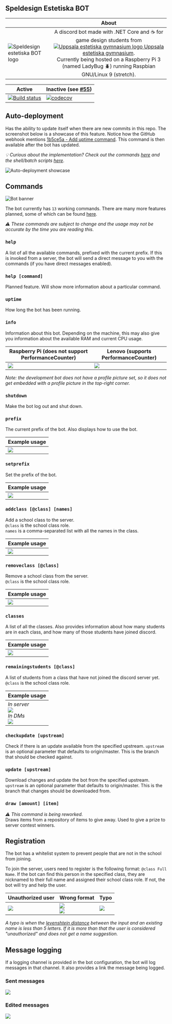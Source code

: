 Speldesign Estetiska BOT
-----------------------------
|  | About  |
| ---- | :----: |
| ![Speldesign estetiska BOT logo](https://images-ext-1.discordapp.net/external/_vHG8tWTHiVQWEugTxxvcR1BY-370reLXVgFw8CX9Mg/%3Fsize%3D64/https/cdn.discordapp.com/avatars/473916590732214272/39b2494dd3b7bcf578ccdc41284ee2f9.png) | A discord bot made with .NET Core and :coffee: for game design students from [![Uppsala estetiska gymnasium logo](https://i.imgur.com/ZrpBl85.png "Uppsala kommun") Uppsala estetiska gymnasium](https://estetiska.uppsala.se/blielev/speldesign/).<br>Currently being hosted on a Raspberry Pi 3 (named LadyBug :beetle:) running Raspbian GNU/Linux 9 (stretch). |

| Active | Inactive (see [#55](https://github.com/LeMorrow/Speldesign-Estetiska-BOT/issues/55)) |
| ------ | -------- |
| [![Build status](https://ci.appveyor.com/api/projects/status/7u45ojhicarcph72?svg=true)](https://ci.appveyor.com/project/LeMorrow/speldesign-estetiska-bot) | [![codecov](https://codecov.io/gh/LeMorrow/Speldesign-Estetiska-BOT/branch/master/graph/badge.svg)](https://codecov.io/gh/LeMorrow/Speldesign-Estetiska-BOT) |
## Auto-deployment
Has the ability to update itself when there are new commits in this repo. The screenshot below is a showcase of this feature. Notice how the GitHub webhook mentions [1b5ce5a - Add uptime command](https://github.com/LeMorrow/Speldesign-Estetiska-BOT/commit/1b5ce5a825f5543f152b92af4b9eadbce9cc08be). This command is then available after the bot has updated.

*:bulb: Curious about the implementation? Check out the commands [here](https://github.com/LeMorrow/Speldesign-Estetiska-BOT/blob/master/SpeldesignBotCore/Modules/UpdateCommands.cs) and the shell/batch scripts [here](https://github.com/LeMorrow/Speldesign-Estetiska-BOT/tree/master/Setup/shell)*.

![Auto-deployment showcase](https://i.imgur.com/kxgoAZF.png)

## Commands
![Bot banner](https://i.imgur.com/qSIetxq.png)

The bot currently has `13` working commands. There are many more features planned, some of which can be found [here](https://github.com/LeMorrow/Speldesign-Estetiska-BOT/issues?q=is%3Aopen+is%3Aissue+label%3Aenhancement).

*:warning: These commands are subject to change and the usage may not be accurate by the time you are reading this.*

### `help`
A list of all the available commands, prefixed with the current prefix. If this is invoked from a server, the bot will send a direct message to you with the commands (if you have direct messages enabled).

### `help [command]` 
Planned feature. Will show more information about a particular command.

### `uptime`
How long the bot has been running.

### `info`
Information about this bot. Depending on the machine, this may also give you information about the available RAM and current CPU usage.

| Raspberry Pi (does not support PerformanceCounter)  | Lenovo (supports PerformanceCounter) |
| --------------------------------------------------- | ------------------------------------ |
| ![](https://i.imgur.com/R5o2kNh.png)                | ![](https://i.imgur.com/vFYOkxM.png) |

*Note: the development bot does not have a profile picture set, so it does not get embedded with a profile picture in the top-right corner.*

### `shutdown`
Make the bot log out and shut down.

### `prefix`
The current prefix of the bot. Also displays how to use the bot.

| Example usage                        |
| ------------------------------------ |
| ![](https://i.imgur.com/du0qbWs.png) |

### `setprefix`
Set the prefix of the bot.

| Example usage                        |
| ------------------------------------ |
| ![](https://i.imgur.com/SPQcOi6.png) |

### `addclass [@class] [names]`
Add a school class to the server.<br>
`@class` is the school class role.<br>
`names` is a comma-separated list with all the names in the class.

| Example usage                        |
| ------------------------------------ |
| ![](https://i.imgur.com/Bdm4xWd.png) |

### `removeclass [@class]`
Remove a school class from the server.<br>
`@class` is the school class role.

| Example usage                        |
| ------------------------------------ |
| ![](https://i.imgur.com/nmbjLB5.png) |

### `classes`
A list of all the classes. Also provides information about how many students are in each class, and how many of those students have joined discord.

| Example usage                        |
| ------------------------------------ |
| ![](https://i.imgur.com/ducNepQ.png) |

### `remainingstudents [@class]`
A list of students from a class that have not joined the discord server yet.<br>
`@class` is the school class role.

| Example usage                        |
| ------------------------------------ |
| *In server*<br>![](https://i.imgur.com/Em23RUG.png)<br>*In DMs*<br>![](https://i.imgur.com/uW3tPe9.png) |

### `checkupdate [upstream]`
Check if there is an update available from the specified upstream.
`upstream` is an optional parameter that defaults to origin/master. This is the branch that should be checked against.

### `update [upstream]`
Download changes and update the bot from the specified upstream. 
`upstream` is an optional parameter that defaults to origin/master. This is the branch that changes should be downloaded from.

### `draw [amount] [item]`
*:warning: This command is being reworked.*<br>
Draws items from a repository of items to give away. Used to give a prize to server contest winners.

## Registration
The bot has a whitelist system to prevent people that are not in the school from joining.

To join the server, users need to register is the following format: `@class Full Name`. If the bot can find this person in the specified class, they are nicknamed to their full name and assigned their school class role. If not, the bot will try and help the user.

| Unauthorized user                    | Wrong format                                                                  | Typo                                             |
| ------------------------------------ | ----------------------------------------------------------------------------- | ------------------------------------------------ |
| ![](https://i.imgur.com/gl5pmSc.png) | ![](https://i.imgur.com/G2dTf6d.png)<br>![](https://i.imgur.com/VzuDFnK.png) | ![](https://i.imgur.com/g3lqguk.png) |

*A typo is when the [levenshtein distance](https://en.wikipedia.org/wiki/Levenshtein_distance) between the input and an existing name is less than 5 letters. If it is more than that the user is considered "unauthorized" and does not get a name suggestion.*

## Message logging
If a logging channel is provided in the bot configuration, the bot will log messages in that channel. It also provides a link the message being logged.

### Sent messages
![](https://i.imgur.com/o2OxViy.png)

### Edited messages
![](https://i.imgur.com/QgsGKUd.png)
